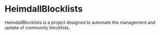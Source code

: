 # HeimdallBlocklists
HeimdallBlocklists is a project designed to automate the management and update of community blocklists.
